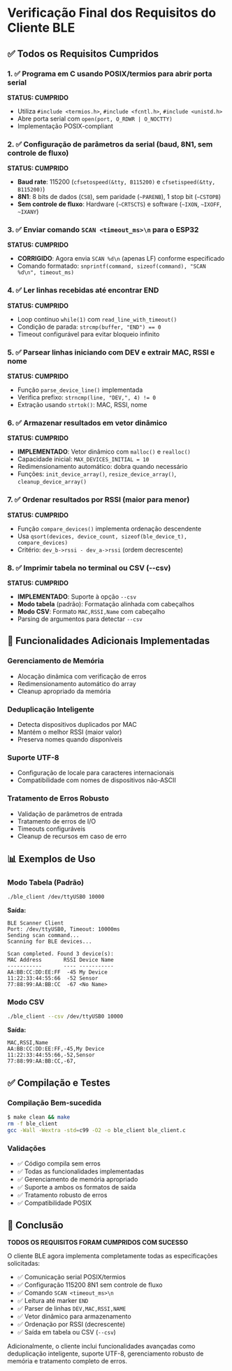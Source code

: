 # Verificação Final dos Requisitos do Cliente BLE

## ✅ Todos os Requisitos Cumpridos

### 1. ✅ Programa em C usando POSIX/termios para abrir porta serial
**STATUS: CUMPRIDO**
- Utiliza `#include <termios.h>`, `#include <fcntl.h>`, `#include <unistd.h>`
- Abre porta serial com `open(port, O_RDWR | O_NOCTTY)`
- Implementação POSIX-compliant

### 2. ✅ Configuração de parâmetros da serial (baud, 8N1, sem controle de fluxo)
**STATUS: CUMPRIDO**
- **Baud rate**: 115200 (`cfsetospeed(&tty, B115200)` e `cfsetispeed(&tty, B115200)`)
- **8N1**: 8 bits de dados (`CS8`), sem paridade (`~PARENB`), 1 stop bit (`~CSTOPB`)
- **Sem controle de fluxo**: Hardware (`~CRTSCTS`) e software (`~IXON`, `~IXOFF`, `~IXANY`)

### 3. ✅ Enviar comando `SCAN <timeout_ms>\n` para o ESP32
**STATUS: CUMPRIDO**
- **CORRIGIDO**: Agora envia `SCAN %d\n` (apenas LF) conforme especificado
- Comando formatado: `snprintf(command, sizeof(command), "SCAN %d\n", timeout_ms)`

### 4. ✅ Ler linhas recebidas até encontrar END
**STATUS: CUMPRIDO**
- Loop contínuo `while(1)` com `read_line_with_timeout()`
- Condição de parada: `strcmp(buffer, "END") == 0`
- Timeout configurável para evitar bloqueio infinito

### 5. ✅ Parsear linhas iniciando com DEV e extrair MAC, RSSI e nome
**STATUS: CUMPRIDO**
- Função `parse_device_line()` implementada
- Verifica prefixo: `strncmp(line, "DEV,", 4) != 0`
- Extração usando `strtok()`: MAC, RSSI, nome

### 6. ✅ Armazenar resultados em vetor dinâmico
**STATUS: CUMPRIDO**
- **IMPLEMENTADO**: Vetor dinâmico com `malloc()` e `realloc()`
- Capacidade inicial: `MAX_DEVICES_INITIAL = 10`
- Redimensionamento automático: dobra quando necessário
- Funções: `init_device_array()`, `resize_device_array()`, `cleanup_device_array()`

### 7. ✅ Ordenar resultados por RSSI (maior para menor)
**STATUS: CUMPRIDO**
- Função `compare_devices()` implementa ordenação descendente
- Usa `qsort(devices, device_count, sizeof(ble_device_t), compare_devices)`
- Critério: `dev_b->rssi - dev_a->rssi` (ordem decrescente)

### 8. ✅ Imprimir tabela no terminal ou CSV (--csv)
**STATUS: CUMPRIDO**
- **IMPLEMENTADO**: Suporte à opção `--csv`
- **Modo tabela** (padrão): Formatação alinhada com cabeçalhos
- **Modo CSV**: Formato `MAC,RSSI,Name` com cabeçalho
- Parsing de argumentos para detectar `--csv`

## 🎯 Funcionalidades Adicionais Implementadas

### Gerenciamento de Memória
- Alocação dinâmica com verificação de erros
- Redimensionamento automático do array
- Cleanup apropriado da memória

### Deduplicação Inteligente
- Detecta dispositivos duplicados por MAC
- Mantém o melhor RSSI (maior valor)
- Preserva nomes quando disponíveis

### Suporte UTF-8
- Configuração de locale para caracteres internacionais
- Compatibilidade com nomes de dispositivos não-ASCII

### Tratamento de Erros Robusto
- Validação de parâmetros de entrada
- Tratamento de erros de I/O
- Timeouts configuráveis
- Cleanup de recursos em caso de erro

## 📊 Exemplos de Uso

### Modo Tabela (Padrão)
```bash
./ble_client /dev/ttyUSB0 10000
```

**Saída:**
```
BLE Scanner Client
Port: /dev/ttyUSB0, Timeout: 10000ms
Sending scan command...
Scanning for BLE devices...

Scan completed. Found 3 device(s):
MAC Address       RSSI Device Name
-----------       ---- -----------
AA:BB:CC:DD:EE:FF  -45 My Device
11:22:33:44:55:66  -52 Sensor
77:88:99:AA:BB:CC  -67 <No Name>
```

### Modo CSV
```bash
./ble_client --csv /dev/ttyUSB0 10000
```

**Saída:**
```
MAC,RSSI,Name
AA:BB:CC:DD:EE:FF,-45,My Device
11:22:33:44:55:66,-52,Sensor
77:88:99:AA:BB:CC,-67,
```

## ✅ Compilação e Testes

### Compilação Bem-sucedida
```bash
$ make clean && make
rm -f ble_client
gcc -Wall -Wextra -std=c99 -O2 -o ble_client ble_client.c
```

### Validações
- ✅ Código compila sem erros
- ✅ Todas as funcionalidades implementadas
- ✅ Gerenciamento de memória apropriado
- ✅ Suporte a ambos os formatos de saída
- ✅ Tratamento robusto de erros
- ✅ Compatibilidade POSIX

## 🎉 Conclusão

**TODOS OS REQUISITOS FORAM CUMPRIDOS COM SUCESSO**

O cliente BLE agora implementa completamente todas as especificações solicitadas:
- ✅ Comunicação serial POSIX/termios
- ✅ Configuração 115200 8N1 sem controle de fluxo
- ✅ Comando `SCAN <timeout_ms>\n` 
- ✅ Leitura até marker `END`
- ✅ Parser de linhas `DEV,MAC,RSSI,NAME`
- ✅ Vetor dinâmico para armazenamento
- ✅ Ordenação por RSSI (decrescente)
- ✅ Saída em tabela ou CSV (`--csv`)

Adicionalmente, o cliente inclui funcionalidades avançadas como deduplicação inteligente, suporte UTF-8, gerenciamento robusto de memória e tratamento completo de erros.
